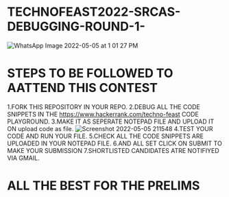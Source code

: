 # TECHNOFEAST2022-SRCAS-DEBUGGING-ROUND-1-

![WhatsApp Image 2022-05-05 at 1 01 27 PM](https://user-images.githubusercontent.com/104997822/166947061-7c618056-5b08-4591-a4d8-a18db5ccc146.jpeg)



# STEPS TO BE FOLLOWED TO AATTEND THIS CONTEST
1.FORK THIS REPOSITORY IN YOUR REPO.
2.DEBUG ALL THE CODE SNIPPETS IN THE https://www.hackerrank.com/techno-feast CODE PLAYGROUND.
3.MAKE IT AS SEPERATE NOTEPAD FILE AND UPLOAD IT ON upload code as file. ![Screenshot 2022-05-05 211548](https://user-images.githubusercontent.com/104997822/166961754-05088c7c-e3f0-4bb2-b198-f9ade1d765cc.jpg)
4.TEST YOUR CODE AND RUN YOUR FILE.
5.CHECK ALL THE CODE SNIPPETS ARE UPLOADED IN YOUR NOTEPAD FILE.
6.AND ALL SET CLICK ON SUBMIT TO MAKE YOUR SUBMISSION 
7.SHORTLISTED CANDIDATES ATRE NOTIFIYED VIA GMAIL.


# ALL THE BEST FOR THE PRELIMS



